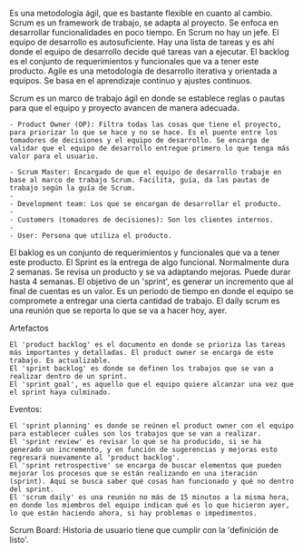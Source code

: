  Es una metodología ágil, que es bastante flexible en cuanto al cambio. Scrum es un framework de trabajo, se adapta al proyecto. Se enfoca en desarrollar funcionalidades en poco tiempo. En Scrum no hay un jefe. El equipo de desarrollo es autosuficiente. Hay una lista de tareas y es ahí donde el equipo de desarrollo decide qué tareas van a ejecutar. El backlog es el conjunto de requerimientos y funcionales que va a tener este producto. Agile es una metodología de desarrollo iterativa y orientada a equipos. Se basa en el aprendizaje continuo y ajustes continuos.

Scrum es un marco de trabajo ágil en donde se establece reglas o pautas para que el equipo y proyecto avancen de manera adecuada.

    - Product Owner (OP): Filtra todas las cosas que tiene el proyecto, para priorizar lo que se hace y no se hace. Es el puente entre los tomadores de decisiones y el equipo de desarrollo. Se encarga de validar que el equipo de desarrollo entregue primero lo que tenga más valor para el usuario.

    - Scrum Master: Encargado de que el equipo de desarrollo trabaje en base al marco de trabajo Scrum. Facilita, guía, da las pautas de trabajo según la guía de Scrum.
    - 
    - Development team: Los que se encargan de desarrollar el producto.
    - 
    - Customers (tomadores de decisiones): Son los clientes internos.
    - 
    - User: Persona que utiliza el producto.

El baklog es un conjunto de requerimientos y funcionales que va a tener este producto.
El Sprint es la entrega de algo funcional. Normalmente dura 2 semanas. Se revisa un producto y se va adaptando mejoras. Puede durar hasta 4 semanas. El objetivo de un 'sprint', es generar un incremento que al final de cuentas es un valor. Es un periodo de tiempo en donde el equipo se compromete a entregar una cierta cantidad de trabajo.
El daily scrum es una reunión que se reporta lo que se va a hacer hoy, ayer.

Artefactos

    El 'product backlog' es el documento en donde se prioriza las tareas más importantes y detalladas. El product owner se encarga de este trabajo. Es actualizable.
    El 'sprint backlog' es donde se definen los trabajos que se van a realizar dentro de un sprint.
    El 'sprint goal', es aquello que el equipo quiere alcanzar una vez que el sprint haya culminado.

Eventos:

    El 'sprint planning' es donde se reúnen el product owner con el equipo para establecer cuáles son los trabajos que se van a realizar.
    El 'sprint review' es revisar lo que se ha producido, si se ha generado un incremento, y en función de sugerencias y mejoras esto regresará nuevamente al 'product backlog'.
    El 'sprint retrospective' se encarga de buscar elementos que pueden mejorar los procesos que se están realizando en una iteración (sprint). Aquí se busca saber qué cosas han funcionado y qué no dentro del sprint.
    El 'scrum daily' es una reunión no más de 15 minutos a la misma hora, en donde los miembros del equipo indican qué es lo que hicieron ayer, lo que están haciendo ahora, si hay problemas o impedimentos.


Scrum Board:
Historia de usuario tiene que cumplir con la 'definición de listo'.

